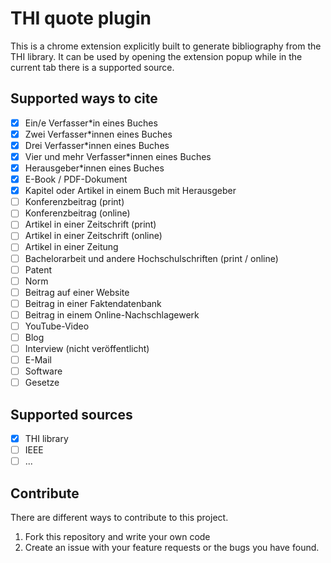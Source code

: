 # THI quote plugin

This is a chrome extension explicitly built to generate bibliography from the THI library. 
It can be used by opening the extension popup while in the current tab there is a supported source.



## Supported ways to cite

- [x] Ein/e Verfasser*in eines Buches
- [x] Zwei Verfasser*innen eines Buches
- [x] Drei Verfasser*innen eines Buches
- [x] Vier und mehr Verfasser*innen eines Buches
- [x] Herausgeber*innen eines Buches
- [x] E-Book / PDF-Dokument
- [x] Kapitel oder Artikel in einem Buch mit Herausgeber
- [ ] Konferenzbeitrag (print)
- [ ] Konferenzbeitrag (online)
- [ ] Artikel in einer Zeitschrift (print)
- [ ] Artikel in einer Zeitschrift (online)
- [ ] Artikel in einer Zeitung
- [ ] Bachelorarbeit und andere Hochschulschriften (print / online)
- [ ] Patent
- [ ] Norm
- [ ] Beitrag auf einer Website
- [ ] Beitrag in einer Faktendatenbank
- [ ] Beitrag in einem Online-Nachschlagewerk
- [ ] YouTube-Video
- [ ] Blog
- [ ] Interview (nicht veröffentlicht)
- [ ] E-Mail
- [ ] Software
- [ ] Gesetze

## Supported sources
- [x] THI library
- [ ] IEEE
- [ ] ...

## Contribute

There are different ways to contribute to this project. <br>
1. Fork this repository and write your own code
2. Create an issue with your feature requests or the bugs you have found.
